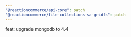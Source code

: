 ```yaml
---
"@reactioncommerce/api-core": patch
"@reactioncommerce/file-collections-sa-gridfs": patch
---
```


feat: upgrade mongodb to 4.4
